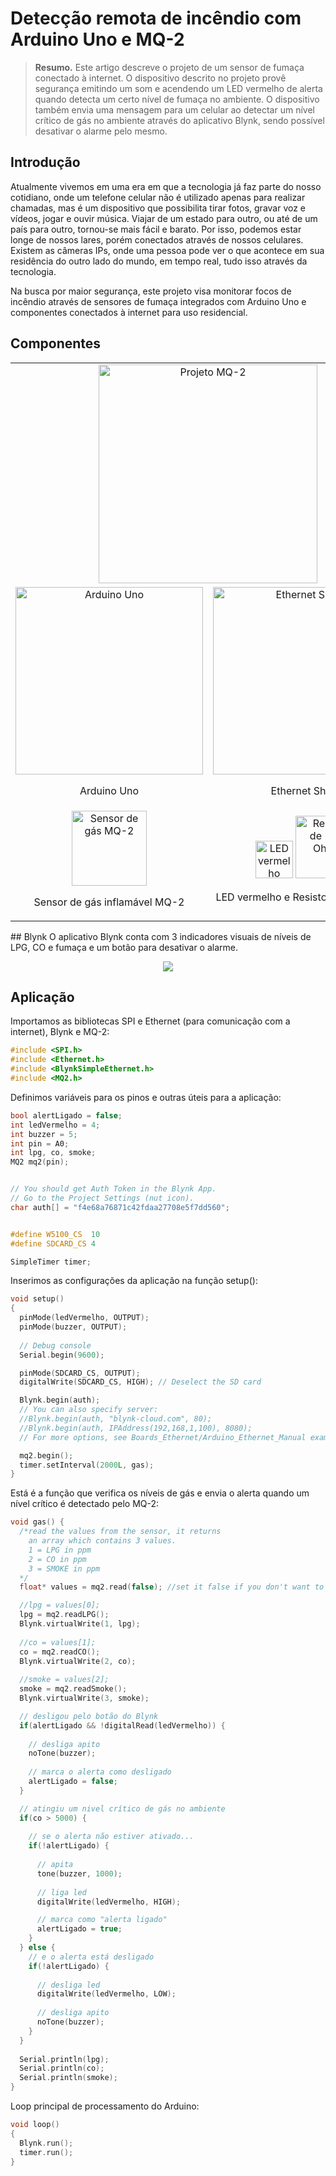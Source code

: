 # Detecção remota de incêndio com Arduino Uno e MQ-2
> **Resumo.** Este artigo descreve o projeto de um sensor de fumaça conectado à internet. O dispositivo descrito no projeto provê segurança emitindo um som e acendendo um LED vermelho de alerta quando detecta um certo nível de fumaça no ambiente. O dispositivo também envia uma mensagem para um celular ao detectar um nível crítico de gás no ambiente através do aplicativo Blynk, sendo possível desativar o alarme pelo mesmo.
## Introdução

Atualmente vivemos em uma era em que a tecnologia já faz parte do nosso cotidiano, onde um telefone celular não é utilizado apenas para realizar chamadas, mas é um dispositivo que possibilita tirar fotos, gravar voz e vídeos, jogar e ouvir música. Viajar de um estado para outro, ou até de um país para outro, tornou-se mais fácil e barato. Por isso, podemos estar longe de nossos lares, porém conectados através de nossos celulares. Existem as câmeras IPs, onde uma pessoa pode ver o que acontece em sua residência do outro lado do mundo, em tempo real, tudo isso através da tecnologia.

Na busca por maior segurança, este projeto visa monitorar focos de incêndio através de sensores de fumaça integrados com Arduino Uno e componentes conectados à internet para uso residencial.
## Componentes
<table width="100%">
  <tbody>
    <tr>
      <td align="center" colspan="2">
        <img height="350" src="https://raw.githubusercontent.com/gabriel-silveira/mq2-remoto/master/imgs/project_mq-2.jpeg" alt="Projeto MQ-2">
      </td>
    </tr>
    <tr>
      <td align="center">
        <img height="300" src="https://raw.githubusercontent.com/gabriel-silveira/mq2-remoto/master/imgs/uno.jpeg" alt="Arduino Uno">
        <p>Arduino Uno</p>
      </td>
      <td align="center">
        <img height="300" src="https://raw.githubusercontent.com/gabriel-silveira/mq2-remoto/master/imgs/ethernet-shield.jpeg" alt="Ethernet Shield">
        <p>Ethernet Shield</p>
      </td>
    </tr>
    <tr>
      <td align="center">
        <img height="120" src="https://raw.githubusercontent.com/gabriel-silveira/mq2-remoto/master/imgs/mq-2.jpeg" alt="Sensor de gás MQ-2">
        <p>Sensor de gás inflamável MQ-2</p>
      </td>
      <td align="center">
        <img height="60" src="https://raw.githubusercontent.com/gabriel-silveira/mq2-remoto/master/imgs/red-led.jpeg" alt="LED vermelho">
        <img height="100" src="https://raw.githubusercontent.com/gabriel-silveira/mq2-remoto/master/imgs/resistor-120.jpeg" alt="Resistor de 120 Ohms">
        <p>LED vermelho e Resistor de 120 Ohms</p>
      </td>
    </tr>
  </tbody>
</table>
## Blynk
O aplicativo Blynk conta com 3 indicadores visuais de níveis de LPG, CO e fumaça e um botão para desativar o alarme.

<p align="center">
  <img src="https://raw.githubusercontent.com/gabriel-silveira/mq2-remoto/master/imgs/blynk_app.jpeg">
</p>

## Aplicação
Importamos as bibliotecas SPI e Ethernet (para comunicação com a internet), Blynk e MQ-2:
```cpp
#include <SPI.h>
#include <Ethernet.h>
#include <BlynkSimpleEthernet.h>
#include <MQ2.h>
```
Definimos variáveis para os pinos e outras úteis para a aplicação:
```cpp
bool alertLigado = false;
int ledVermelho = 4;
int buzzer = 5;
int pin = A0;
int lpg, co, smoke;
MQ2 mq2(pin);


// You should get Auth Token in the Blynk App.
// Go to the Project Settings (nut icon).
char auth[] = "f4e68a76871c42fdaa27708e5f7dd560";


#define W5100_CS  10
#define SDCARD_CS 4

SimpleTimer timer;
```
Inserimos as configurações da aplicação na função setup():
```cpp
void setup()
{
  pinMode(ledVermelho, OUTPUT);
  pinMode(buzzer, OUTPUT);
  
  // Debug console
  Serial.begin(9600);

  pinMode(SDCARD_CS, OUTPUT);
  digitalWrite(SDCARD_CS, HIGH); // Deselect the SD card

  Blynk.begin(auth);
  // You can also specify server:
  //Blynk.begin(auth, "blynk-cloud.com", 80);
  //Blynk.begin(auth, IPAddress(192,168,1,100), 8080);
  // For more options, see Boards_Ethernet/Arduino_Ethernet_Manual example

  mq2.begin();
  timer.setInterval(2000L, gas);
}
```
Está é a função que verifica os níveis de gás e envia o alerta quando um nível crítico é detectado pelo MQ-2:
```cpp
void gas() {
  /*read the values from the sensor, it returns
    an array which contains 3 values.
    1 = LPG in ppm
    2 = CO in ppm
    3 = SMOKE in ppm
  */
  float* values = mq2.read(false); //set it false if you don't want to print the values in the Serial

  //lpg = values[0];
  lpg = mq2.readLPG();
  Blynk.virtualWrite(1, lpg);
  
  //co = values[1];
  co = mq2.readCO();
  Blynk.virtualWrite(2, co);
  
  //smoke = values[2];
  smoke = mq2.readSmoke();
  Blynk.virtualWrite(3, smoke);

  // desligou pelo botão do Blynk
  if(alertLigado && !digitalRead(ledVermelho)) {
    
    // desliga apito
    noTone(buzzer);
    
    // marca o alerta como desligado
    alertLigado = false;
  }

  // atingiu um nivel crítico de gás no ambiente
  if(co > 5000) {
    
    // se o alerta não estiver ativado...
    if(!alertLigado) {
      
      // apita
      tone(buzzer, 1000);
      
      // liga led
      digitalWrite(ledVermelho, HIGH);

      // marca como "alerta ligado"
      alertLigado = true;
    }
  } else {
    // e o alerta está desligado
    if(!alertLigado) {
      
      // desliga led
      digitalWrite(ledVermelho, LOW);
      
      // desliga apito
      noTone(buzzer);
    }
  }
  
  Serial.println(lpg);
  Serial.println(co);
  Serial.println(smoke);
}
```
Loop principal de processamento do Arduino:
```cpp
void loop()
{
  Blynk.run();
  timer.run();
}
```


